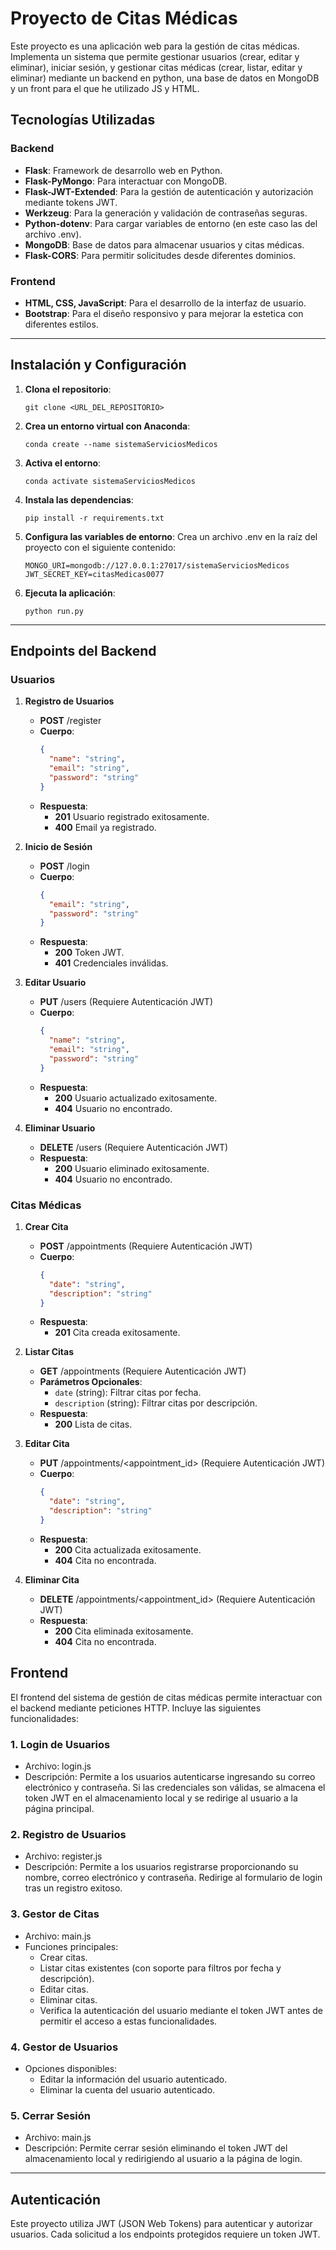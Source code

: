 # Proyecto de Citas Médicas

Este proyecto es una aplicación web para la gestión de citas médicas. Implementa un sistema que permite gestionar usuarios (crear, editar y eliminar), iniciar sesión, y gestionar citas médicas (crear, listar, editar y eliminar) mediante un backend en python, una base de datos en MongoDB y un front para el que he utilizado JS y HTML.

## Tecnologías Utilizadas

### Backend
- **Flask**: Framework de desarrollo web en Python.
- **Flask-PyMongo**: Para interactuar con MongoDB.
- **Flask-JWT-Extended**: Para la gestión de autenticación y autorización mediante tokens JWT.
- **Werkzeug**: Para la generación y validación de contraseñas seguras.
- **Python-dotenv**: Para cargar variables de entorno (en este caso las del archivo .env).
- **MongoDB**: Base de datos para almacenar usuarios y citas médicas.
- **Flask-CORS**: Para permitir solicitudes desde diferentes dominios.

### Frontend
- **HTML, CSS, JavaScript**: Para el desarrollo de la interfaz de usuario.
- **Bootstrap**: Para el diseño responsivo y para mejorar la estetica con diferentes estilos.

---

## Instalación y Configuración

1. **Clona el repositorio**:
   ```
   git clone <URL_DEL_REPOSITORIO>
   ```

2. **Crea un entorno virtual con Anaconda**:
   ```
   conda create --name sistemaServiciosMedicos 
   ```

3. **Activa el entorno**:
   ```
   conda activate sistemaServiciosMedicos
   ```   

4. **Instala las dependencias**:
   ```
   pip install -r requirements.txt
   ```

5. **Configura las variables de entorno**:
   Crea un archivo .env en la raíz del proyecto con el siguiente contenido:
   ```
   MONGO_URI=mongodb://127.0.0.1:27017/sistemaServiciosMedicos
   JWT_SECRET_KEY=citasMedicas0077
   ```

6. **Ejecuta la aplicación**:
   ```
   python run.py
   ```

---

## Endpoints del Backend

### Usuarios

1. **Registro de Usuarios**
   - **POST** /register
   - **Cuerpo**:
     ```json
     {
       "name": "string",
       "email": "string",
       "password": "string"
     }
     ```
   - **Respuesta**:
     - **201** Usuario registrado exitosamente.
     - **400** Email ya registrado.

2. **Inicio de Sesión**
   - **POST** /login
   - **Cuerpo**:
     ```json
     {
       "email": "string",
       "password": "string"
     }
     ```
   - **Respuesta**:
     - **200** Token JWT.
     - **401** Credenciales inválidas.

3. **Editar Usuario**
   - **PUT** /users (Requiere Autenticación JWT)
   - **Cuerpo**:
     ```json
     {
       "name": "string",
       "email": "string",
       "password": "string"
     }
     ```
   - **Respuesta**:
     - **200** Usuario actualizado exitosamente.
     - **404** Usuario no encontrado.

4. **Eliminar Usuario**
   - **DELETE** /users (Requiere Autenticación JWT)
   - **Respuesta**:
     - **200** Usuario eliminado exitosamente.
     - **404** Usuario no encontrado.

### Citas Médicas

1. **Crear Cita**
   - **POST** /appointments (Requiere Autenticación JWT)
   - **Cuerpo**:
     ```json
     {
       "date": "string",
       "description": "string"
     }
     ```
   - **Respuesta**:
     - **201** Cita creada exitosamente.

2. **Listar Citas**
   - **GET** /appointments (Requiere Autenticación JWT)
   - **Parámetros Opcionales**:
     - `date` (string): Filtrar citas por fecha.
     - `description` (string): Filtrar citas por descripción.
   - **Respuesta**:
     - **200** Lista de citas.

3. **Editar Cita**
   - **PUT** /appointments/<appointment_id> (Requiere Autenticación JWT)
   - **Cuerpo**:
     ```json
     {
       "date": "string",
       "description": "string"
     }
     ```
   - **Respuesta**:
     - **200** Cita actualizada exitosamente.
     - **404** Cita no encontrada.

4. **Eliminar Cita**
   - **DELETE** /appointments/<appointment_id> (Requiere Autenticación JWT)
   - **Respuesta**:
     - **200** Cita eliminada exitosamente.
     - **404** Cita no encontrada.



## Frontend
El frontend del sistema de gestión de citas médicas permite interactuar con el backend mediante peticiones HTTP. Incluye las siguientes funcionalidades:

### 1. **Login de Usuarios**
- Archivo: login.js
- Descripción: Permite a los usuarios autenticarse ingresando su correo electrónico y contraseña. Si las credenciales son válidas, se almacena el token JWT en el almacenamiento local y se redirige al usuario a la página principal.

### 2. **Registro de Usuarios**
- Archivo: register.js
- Descripción: Permite a los usuarios registrarse proporcionando su nombre, correo electrónico y contraseña. Redirige al formulario de login tras un registro exitoso.

### 3. **Gestor de Citas**
- Archivo: main.js
- Funciones principales:
  - Crear citas.
  - Listar citas existentes (con soporte para filtros por fecha y descripción).
  - Editar citas.
  - Eliminar citas.
  - Verifica la autenticación del usuario mediante el token JWT antes de permitir el acceso a estas funcionalidades.

### 4. **Gestor de Usuarios**
- Opciones disponibles:
  - Editar la información del usuario autenticado.
  - Eliminar la cuenta del usuario autenticado.

### 5. **Cerrar Sesión**
- Archivo: main.js
- Descripción: Permite cerrar sesión eliminando el token JWT del almacenamiento local y redirigiendo al usuario a la página de login.

---

## Autenticación
Este proyecto utiliza JWT (JSON Web Tokens) para autenticar y autorizar usuarios. Cada solicitud a los endpoints protegidos requiere un token JWT.

